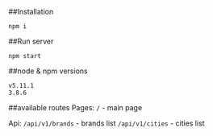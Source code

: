 
##Installation
```
npm i
```
##Run server
```
npm start
```
##node & npm versions
```
v5.11.1
3.8.6
```
##available routes
Pages:
`/` - main page

Api:
`/api/v1/brands` - brands list
`/api/v1/cities` - cities list